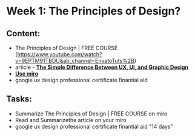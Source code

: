 # Week 1: The Principles of Design?

## Content:

- The Principles of Design | FREE COURSE 
    [https://www.youtube.com/watch?v=9EPTM91TBDU&ab_channel=EnvatoTuts%2B)
- article - **[The Simple Difference Between UX, UI, and Graphic Design](https://interworks.com/blog/smacadamia/2020/01/20/the-simple-difference-between-ux-ui-graphic-design/#:~:text=Unlike%20UX%20or%20UI%20design%2C%20however%2C%20graphic%20design,all%20are%20helpful%20for%20communicating%20with%20your%20audience.)** 
- **[Use miro](https://youtu.be/mNNPchRnDp8)** 
- google ux design professional certificate finantial aid 
    
## Tasks:

- Summarize The Principles of Design | FREE COURSE on miro
- Read and Summarizethe article on your miro
- google ux design professional certificate finantial aid "14 days"
